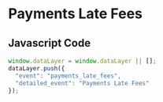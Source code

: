 # Payments Late Fees

### 

## Javascript Code
```js
window.dataLayer = window.dataLayer || [];
dataLayer.push({
  "event": "payments_late_fees",
  "detailed_event": "Payments Late Fees"
});
```








